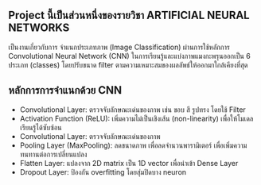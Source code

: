 ## Project นี้เป็นส่วนหนึ่งของรายวิชา ARTIFICIAL NEURAL NETWORKS
เป็นงานเกี่ยวกับการ จำแนกประเภทภาพ (Image Classification) ผ่านการใช้หลักการ Convolutional Neural Network (CNN) ในการเรียนรู้และแบ่งภาพแมงกะพรุนออกเป็น 6 ประเภท (classes)
โดยปรับขนาด filter ตามความเหมาะสมของผลลัพธ์ให้ออกมาใกล้เคียงที่สุด         
## หลักการการจำแนกด้วย CNN
- Convolutional Layer: ตรวจจับลักษณะเด่นของภาพ เช่น ขอบ สี รูปทรง โดยใช้ Filter  
- Activation Function (ReLU): เพิ่มความไม่เป็นเชิงเส้น (non-linearity) เพื่อให้โมเดลเรียนรู้ได้ซับซ้อน  
- Convolutional Layer: ตรวจจับลักษณะเด่นของภาพ    
- Pooling Layer (MaxPooling): ลดขนาดภาพ เพื่อลดจำนวนพารามิเตอร์ เพื่อเพิ่มความทนทานต่อการเปลี่ยนแปลง  
- Flatten Layer: แปลงจาก 2D matrix เป็น 1D vector เพื่อนำเข้า Dense Layer  
- Dropout Layer: ป้องกัน overfitting โดยสุ่มปิดบาง neuron  
